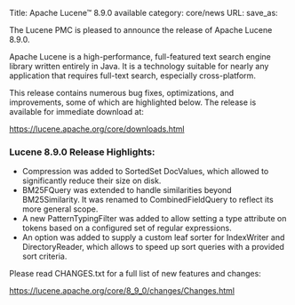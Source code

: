 Title: Apache Lucene™ 8.9.0 available
category: core/news
URL:
save_as:

The Lucene PMC is pleased to announce the release of Apache Lucene 8.9.0.

Apache Lucene is a high-performance, full-featured text search engine library written entirely in Java. It is a technology suitable for nearly any application that requires full-text search, especially cross-platform.

This release contains numerous bug fixes, optimizations, and improvements, some of which are highlighted below. The release is available for immediate download at:

  <https://lucene.apache.org/core/downloads.html>

### Lucene 8.9.0 Release Highlights:

 * Compression was added to SortedSet DocValues, which allowed to significantly reduce their size on disk.
 * BM25FQuery was extended to handle similarities beyond BM25Similarity. It was renamed to CombinedFieldQuery to reflect its more general scope.
 * A new PatternTypingFilter was added to allow setting a type attribute on tokens based on a configured set of regular expressions.
 * An option was added to supply a custom leaf sorter for IndexWriter and DirectoryReader, which allows to speed up sort queries with a provided sort criteria.

Please read CHANGES.txt for a full list of new features and changes:

  <https://lucene.apache.org/core/8_9_0/changes/Changes.html>
